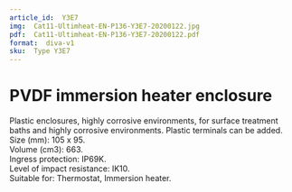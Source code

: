 ```yaml
---
article_id:  Y3E7
img:  Cat11-Ultimheat-EN-P136-Y3E7-20200122.jpg
pdf:  Cat11-Ultimheat-EN-P136-Y3E7-20200122.pdf
format:  diva-v1
sku:  Type Y3E7
---
```


# PVDF immersion heater enclosure

Plastic enclosures, highly corrosive environments, for surface treatment baths 
and highly corrosive environments. Plastic terminals can be added.  
Size (mm): 105 x 95.  
Volume (cm3): 663.  
Ingress protection: IP69K.  
Level of impact resistance: IK10.  
Suitable for: Thermostat, Immersion heater.  

